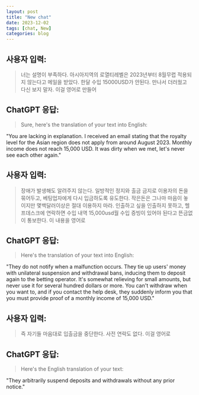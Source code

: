 ```yaml
---
layout: post
title: "New chat"
date: 2023-12-02
tags: [chat, New]
categories: blog
---
```


## 사용자 입력:
> 너는 설명이 부족하다. 아시아지역의 로열티레벨은 2023년부터 8월무렵 적용되지 않는다고 메일을 받았다. 한달 수입 15000USD가 안된다. 만나서 더러웠고 다신 보지 말자. 이걸 영어로 만들어

## ChatGPT 응답:
> Sure, here's the translation of your text into English:

"You are lacking in explanation. I received an email stating that the royalty level for the Asian region does not apply from around August 2023. Monthly income does not reach 15,000 USD. It was dirty when we met, let's never see each other again."

## 사용자 입력:
> 장애가 발생해도 알려주지 않는다. 일방적인 정지와 출금 금지로 이용자의 돈을 묶어두고, 베팅업자에게 다시 입금하도록 유도한다. 작은돈은 그나마 마음이 놓이지만 몇백달러이상은 절대 이용하지 마라. 인출하고 싶을 인출하지 못하고, 헬프데스크에 연락하면 수입 내역 15,000usd월 수입 증빙이 있어야 된다고 뜬금없이 통보한다.  이 내용을 영어로

## ChatGPT 응답:
> Here's the translation of your text into English:

"They do not notify when a malfunction occurs. They tie up users' money with unilateral suspension and withdrawal bans, inducing them to deposit again to the betting operator. It's somewhat relieving for small amounts, but never use it for several hundred dollars or more. You can't withdraw when you want to, and if you contact the help desk, they suddenly inform you that you must provide proof of a monthly income of 15,000 USD."

## 사용자 입력:
> 즉 자기들 마음대로 입출금을 중단한다. 사전 연락도 없다.  이걸 영어로

## ChatGPT 응답:
> Here's the English translation of your text:

"They arbitrarily suspend deposits and withdrawals without any prior notice."

